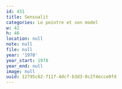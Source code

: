 ```yaml
---
id: 431
title: Sensualit
categories: Le peintre et son model
w: 42
h: 46
location: null
note: null
file: null
year: '1978'
year_start: 1978
year_end: null
image: null
uuid: 12795c62-711f-4dcf-b3d3-0c2f4ecce0fd
---
```


